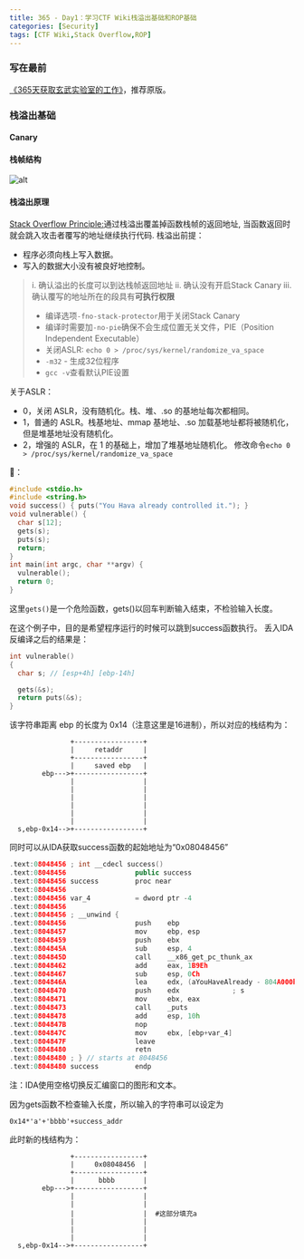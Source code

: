 ```yaml
---
title: 365 - Day1：学习CTF Wiki栈溢出基础和ROP基础
categories: [Security]
tags: [CTF Wiki,Stack Overflow,ROP]
---
```


### 写在最前
[《365天获取玄武实验室的工作》](https://github.com/Vancir/365-days-get-xuanwulab-job)，推荐原版。

<!--more-->

### 栈溢出基础
#### Canary

#### 栈帧结构
![alt](https://pic3.zhimg.com/80/v2-c16e2bc9d6b8aecf1f1f891e12897c9a_1440w.jpg)


#### 栈溢出原理
[Stack Overflow Principle:](https://ctf-wiki.github.io/ctf-wiki/pwn/linux/stackoverflow/stackoverflow-basic-zh/)通过栈溢出覆盖掉函数栈帧的返回地址, 当函数返回时就会跳入攻击者覆写的地址继续执行代码.
栈溢出前提：
- 程序必须向栈上写入数据。
- 写入的数据大小没有被良好地控制。

> i. 确认溢出的长度可以到达栈帧返回地址
> ii. 确认没有开启Stack Canary
> iii. 确认覆写的地址所在的段具有**可执行权限**
> - 编译选项`-fno-stack-protector`用于关闭Stack Canary
> - 编译时需要加`-no-pie`确保不会生成位置无关文件，PIE（Position Independent Executable）
> - 关闭ASLR: `echo 0 > /proc/sys/kernel/randomize_va_space`
> - `-m32` - 生成32位程序
> - `gcc -v`查看默认PIE设置

关于ASLR：
- 0，关闭 ASLR，没有随机化。栈、堆、.so 的基地址每次都相同。
- 1，普通的 ASLR。栈基地址、mmap 基地址、.so 加载基地址都将被随机化，但是堆基地址没有随机化。
- 2，增强的 ASLR，在 1 的基础上，增加了堆基地址随机化。
修改命令`echo 0 > /proc/sys/kernel/randomize_va_space`

🌰：
```c++
#include <stdio.h>
#include <string.h>
void success() { puts("You Hava already controlled it."); }
void vulnerable() {
  char s[12];
  gets(s);
  puts(s);
  return;
}
int main(int argc, char **argv) {
  vulnerable();
  return 0;
}
```
这里`gets()`是一个危险函数，gets()以回车判断输入结束，不检验输入长度。

在这个例子中，目的是希望程序运行的时候可以跳到success函数执行。
丢入IDA反编译之后的结果是：
```c++
int vulnerable()
{
  char s; // [esp+4h] [ebp-14h]

  gets(&s);
  return puts(&s);
}
```
该字符串距离 ebp 的长度为 0x14（注意这里是16进制），所以对应的栈结构为：
```
               +-----------------+
               |     retaddr     |
               +-----------------+
               |     saved ebp   |
        ebp--->+-----------------+
               |                 |
               |                 |
               |                 |
               |                 |
               |                 |
               |                 |
  s,ebp-0x14-->+-----------------+
```
同时可以从IDA获取success函数的起始地址为“0x08048456”
```c++
.text:08048456 ; int __cdecl success()
.text:08048456                 public success
.text:08048456 success         proc near
.text:08048456
.text:08048456 var_4           = dword ptr -4
.text:08048456
.text:08048456 ; __unwind {
.text:08048456                 push    ebp
.text:08048457                 mov     ebp, esp
.text:08048459                 push    ebx
.text:0804845A                 sub     esp, 4
.text:0804845D                 call    __x86_get_pc_thunk_ax
.text:08048462                 add     eax, 1B9Eh
.text:08048467                 sub     esp, 0Ch
.text:0804846A                 lea     edx, (aYouHaveAlready - 804A000h)[eax] ; "You Have already controlled it."
.text:08048470                 push    edx             ; s
.text:08048471                 mov     ebx, eax
.text:08048473                 call    _puts
.text:08048478                 add     esp, 10h
.text:0804847B                 nop
.text:0804847C                 mov     ebx, [ebp+var_4]
.text:0804847F                 leave
.text:08048480                 retn
.text:08048480 ; } // starts at 8048456
.text:08048480 success         endp
```
注：IDA使用空格切换反汇编窗口的图形和文本。

因为gets函数不检查输入长度，所以输入的字符串可以设定为
```
0x14*'a'+'bbbb'+success_addr
```
此时新的栈结构为：
```
               +-----------------+
               |     0x08048456  |
               +-----------------+
               |      bbbb       |
        ebp--->+-----------------+
               |                 |
               |                 |
               |                 |  #这部分填充a
               |                 |
               |                 |
               |                 |
  s,ebp-0x14-->+-----------------+
```

